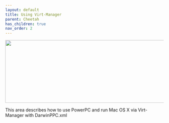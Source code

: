 ```yaml
---
layout: default
title: Using Virt-Manager
parent: Cheetah
has_children: true
nav_order: 2
---
```


<p align="center">
  <img width="650" height="200" src="../../../../assets/HeaderVirtManager.png">
</p>

This area describes how to use PowerPC and run Mac OS X via Virt-Manager with DarwinPPC.xml
